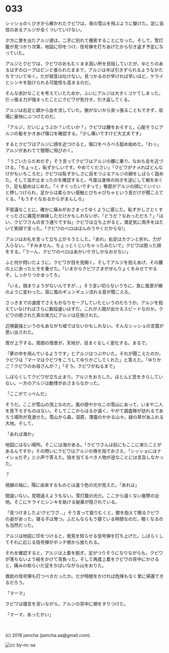 # 033

シッショのくびきから解かれたクビワは，夜の雪山を飛ぶように駆けた。足に自信のあるアルジが全くついていけない。  

夕方に里を出たアルジ達は，二手に別れて捜索することになった。そして，雪灯籠が見つかり次第，地図に印をつけ，信号弾を打ちあげたから引き返す予定になっていた。  

アルジとクビワは，クビワのおもむくまま高い所を目指していたが，ゆとりのあるはずのロープはピンと張られたままで，アルジは半ば引きずられるようなかたちでついてゆく。だが弱音は吐けない。見つかるのが早ければ早いほど，ケライとシンキを助けられる可能性も高まるのだ。  

そんな余計なことを考えていたためか，ふいにアルジは大きくコケてしまった。引っ張る力が強まったことにクビワが気付き，引き返してくる。  

アルジは右足と額から血を流していた。腕がないから突っ張ることもできず，岩場に豪快にぶつけたのだ。  

「アルジ，だいじょうぶか？いたいか？」クビワは腰をおろすと，心配そうにアルジの髪をかきあげ傷口を確認する。「少し痛いですけど大丈夫です」  

するとクビワはアルジに顔を近づけると，傷口をぺろぺろ舐め始めた。「わっ」アルジがあわてて壁際に飛びのく。  

「うごいたらだめだぞ」そう言ってクビワはアルジの腰に乗り，なおも舌を近づける。「ちょっと，恥ずかしいです。やめてください」「クビワがナメればどんなけがもいちころだ」クビワは恥ずかしさに目をつぶるアルジの額をしばらく舐めた。そして血が止まったのを確認すると，今度は身体の向きを逆にして裾をめくり，足も舐めはじめた。「くすぐったいですって」臀部がアルジの顔にぐいぐいと押しつけられ，足からは柔らかい感触とぴちゃぴちゃという音だけが聞こえてくる。「もうすぐなおるからがまんしろ」  

不思議なことに，確かに痛みがおさまってゆくように感じた。恥ずかしさとくすぐったさに痛覚が麻痺しただけかもしれないが。「どうだ？なおっただろ？」「はい，クビワさんの言う通りですね」クビワは立ち上がると，満足気に両手をはたいて笑顔で言った。「クビワのベロはばんのうやくだからな!」  

アルジはお礼を言って立ち上がろうとした。「あれ」右足はカクンと折れ，力が入らない。「すみません，ちょっとくじいちゃったみたいで」クビワは困った顔をする。「うーん，クビワのベロはあかいケガしかなおせない」  

ふと何か閃いたように，クビワが目を見開く。そしてアルジを抱えあげ，その腰の上に余ったヒモを乗せた。「いまからクビワさまがぜんりょくをみせてやるぞ。しっかりつかまってろ」  

「いえ，掴まりようがないんですが…」そう言い切らないうちに，急に風景が線のように変わった。耳に風のギュンギュン流れる音が聞こえる。  

さっきまでの速度でさえもかなりセーブしていたというのだろうか。アルジを抱えていなければさらに数段速いはずだ。これが人間が出せるスピードなのか。クビワの隠された真の実力にアルジは圧倒された。  

辺境最強というのもあながち嘘ではないかもしれない。そんなシッショの言葉が思い出された。  

胃が上下する。周囲の情景が，天地が，目まぐるしく変化する。まるで，  

「夢の中を飛んでいるようです」とアルジはつぶやいた。それが聞こえたのか，クビワは「マーマはクビワをこうしてゆりかごしてくれた」と答えた。「ゆりかご？クビワのお母さんが？」「そう。クビワがねるまで」  

しばらくしてクビワが立ち止まり，アルジをおろした。ほとんど息をきらしていない。一方のアルジは動悸がおさまらなかった。  

「ここがてっぺんだ」  

そうだ。ここが雪山の頂上なのだ。風の穏やかなこの雪山にあって，いまや二人を見下ろすものはない。そしてここからはるか遠く，やがて調査隊が訪れるであろう場所が見渡せた。雪山から森，湿原，薄靄のかかる山々。緑の草があふれる大地。そして，  

「あれは海か」  

地図にはない場所。そこには海がある。「クビワさんは前にもここに来たことがあるんですか」その問いにクビワはアルジの唇を指でおさえ，「シッショにはナイショだぞ」と小声で答えた。指を当てるべき人物が逆なことには言及しなかった。  

？  

視線の端に，陽に由来するものとは違う色の光が見えた。「あれは」  

間違いない。見間違えようもない。雪灯籠の光だ。ここから遠くない崖際の台地。そこにケライとシンキを助ける秘薬が隠されている。  

「見つけましたよ!クビワさ…」そう言って振りむくと，膝を抱えて眠るクビワの姿があった。寝る子は育つ。ふだんならもう寝ている時間なのだ。眠くなるのも当然だった。  

アルジは地図に印をつけると，発見を知らせる信号弾を打ち上げた。しばらくしてそれに応じる信号弾がボッチ側から放たれる。  

それを確認すると，アルジは上着を脱ぎ，足がつりそうになりながらも，クビワが落ちないよう紐をかけて背負った。そして再度上着をクビワの背中にかけると，痛みの和らいだ足をかばいながら山をおりた。  

救助の信号弾も打つべきだったか。だが時間をかければ危険もなく里に帰還できるだろう。  

「マーマ」  

クビワは寝言を言いながら，アルジの背中に頬をすりつけた。  

「マーマ，あったかい」  

<br>  
<br>  
(c) 2018 jamcha (jamcha.aa@gmail.com).  

![cc by-nc-sa](http://i.creativecommons.org/l/by-nc-sa/4.0/88x31.png)

